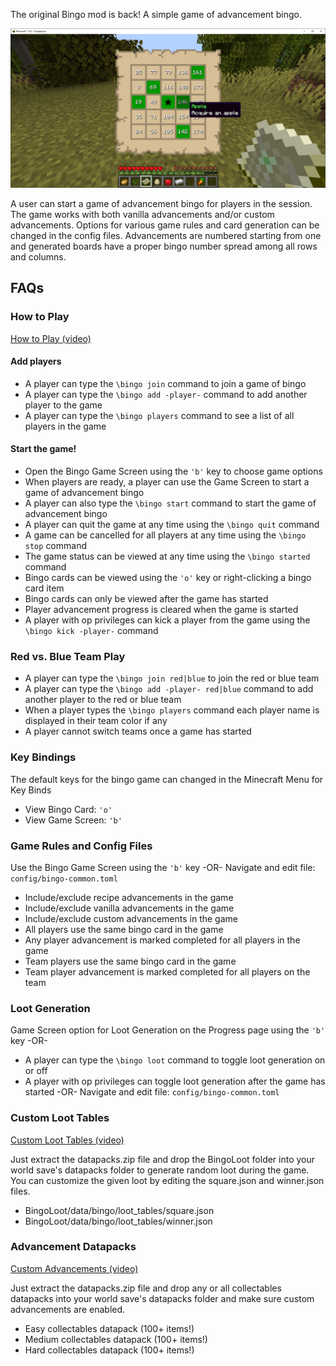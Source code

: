 The original Bingo mod is back! A simple game of advancement bingo.

![A game of Bingo in progress.](https://github.com/J78FDK42/Bingo/raw/main/screenshots/screenshot-in-progress.png "A game of Bingo in progress.")

A user can start a game of advancement bingo for players in the session. The game works with both vanilla advancements and/or custom advancements. Options for various game rules and card generation can be changed in the config files. Advancements are numbered starting from one and generated boards have a proper bingo number spread among all rows and columns.

## FAQs ##


### How to Play ###

[How to Play (video)](https://youtu.be/04HSqShVT68 "How to Play (video)")


#### Add players

* A player can type the `\bingo join` command to join a game of bingo
* A player can type the `\bingo add -player-` command to add another player to the game
* A player can type the `\bingo players` command to see a list of all players in the game


#### Start the game! 

* Open the Bingo Game Screen using the `'b'` key to choose game options
* When players are ready, a player can use the Game Screen to start a game of advancement bingo
* A player can also type the `\bingo start` command to start the game of advancement bingo
* A player can quit the game at any time using the `\bingo quit` command
* A game can be cancelled for all players at any time using the `\bingo stop` command
* The game status can be viewed at any time using the `\bingo started` command
* Bingo cards can be viewed using the `'o'` key or right-clicking a bingo card item
* Bingo cards can only be viewed after the game has started
* Player advancement progress is cleared when the game is started
* A player with op privileges can kick a player from the game using the `\bingo kick -player-` command


### Red vs. Blue Team Play ###

* A player can type the `\bingo join red|blue` to join the red or blue team
* A player can type the `\bingo add -player- red|blue` command to add another player to the red or blue team
* When a player types the `\bingo players` command each player name is displayed in their team color if any
* A player cannot switch teams once a game has started


### Key Bindings ###

The default keys for the bingo game can changed in the Minecraft Menu for Key Binds

* View Bingo Card: `'o'`
* View Game Screen: `'b'`
 

### Game Rules and Config Files ###

Use the Bingo Game Screen using the `'b'` key
-OR-
Navigate and edit file: `config/bingo-common.toml` 

* Include/exclude recipe advancements in the game
* Include/exclude vanilla advancements in the game
* Include/exclude custom advancements in the game
* All players use the same bingo card in the game
* Any player advancement is marked completed for all players in the game
* Team players use the same bingo card in the game
* Team player advancement is marked completed for all players on the team


### Loot Generation ###

Game Screen option for Loot Generation on the Progress page using the `'b'` key
-OR-
* A player can type the `\bingo loot` command to toggle loot generation on or off
* A player with op privileges can toggle loot generation after the game has started
-OR-
Navigate and edit file: `config/bingo-common.toml` 


### Custom Loot Tables ###

[Custom Loot Tables (video)](link "Custom Loot Tables (video)")

Just extract the datapacks.zip file and drop the BingoLoot folder into your world save's datapacks folder to generate random loot during the game. You can customize the given loot by editing the square.json and winner.json files.

* BingoLoot/data/bingo/loot_tables/square.json
* BingoLoot/data/bingo/loot_tables/winner.json


### Advancement Datapacks ###

[Custom Advancements (video)](link "Custom Advancements (video)")

Just extract the datapacks.zip file and drop any or all collectables datapacks into your world save's datapacks folder and make sure custom advancements are enabled.

* Easy collectables datapack (100+ items!)
* Medium collectables datapack (100+ items!)
* Hard collectables datapack (100+ items!)
